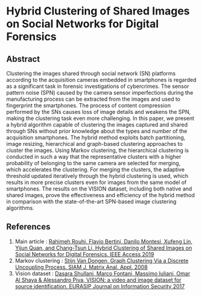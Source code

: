 # Hybrid Clustering of Shared Images on Social Networks for Digital Forensics



## Abstract

Clustering the images shared through social network (SN) platforms according to the acquisition cameras embedded in smartphones is regarded as a significant task in forensic investigations of cybercrimes. The sensor pattern noise (SPN) caused by the camera sensor imperfections during the manufacturing process can be extracted from the images and used to fingerprint the smartphones. The process of content compression performed by the SNs causes loss of image details and weakens the SPN, making the clustering task even more challenging. In this paper, we present a hybrid algorithm capable of clustering the images captured and shared through SNs without prior knowledge about the types and number of the acquisition smartphones. The hybrid method exploits batch partitioning, image resizing, hierarchical and graph-based clustering approaches to cluster the images. Using Markov clustering, the hierarchical clustering is conducted in such a way that the representative clusters with a higher probability of belonging to the same camera are selected for merging, which accelerates the clustering. For merging the clusters, the adaptive threshold updated iteratively through the hybrid clustering is used, which results in more precise clusters even for images from the same model of smartphones. The results on the VISION dataset, including both native and shared images, prove the effectiveness and efficiency of the hybrid method in comparison with the state-of-the-art SPN-based image clustering algorithms.

## References

1. Main article : [Rahimeh Rouhi, Flavio Bertini, Danilo Montesi, Xufeng Lin, Yijun Quan, and
Chang-Tsun Li, Hybrid Clustering of Shared Images on Social Networks for
Digital Forensics. IEEE Access 2019](https://ieeexplore.ieee.org/abstract/document/8753503)
1. Markov clustering : [Stijn Van Dongen, Graph Clustering Via a Discrete Uncoupling Process.
SIAM J. Matrix Anal. Appl. 2008](https://epubs.siam.org/doi/abs/10.1137/040608635)
1. Vision dataset : [Dasara Shullani, Marco Fontani, Massimo Iuliani, Omar Al Shaya &
Alessandro Piva, VISION: a video and image dataset for source identification.
EURASIP Journal on Information Security 2017](https://jis-eurasipjournals.springeropen.com/articles/10.1186/s13635-017-0067-2)
